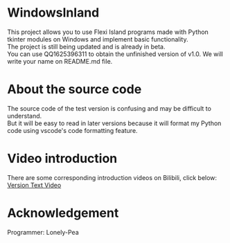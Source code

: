 # WindowsInland
This project allows you to use Flexi Island programs made with Python tkinter modules on Windows and implement basic functionality.  
The project is still being updated and is already in beta.  
You can use QQ1625396311 to obtain the unfinished version of v1.0. We will write your name on README.md file.

# About the source code
The source code of the test version is confusing and may be difficult to understand.   
But it will be easy to read in later versions because it will format my Python code using vscode's code formatting feature.  

# Video introduction
There are some corresponding introduction videos on Bilibili, click below:  
[Version Text Video](https://www.bilibili.com/video/BV1Ne41157y4/ "Version Text Video")  
  
# Acknowledgement
Programmer: Lonely-Pea  
